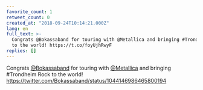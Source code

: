 ```yaml
---
favorite_count: 1
retweet_count: 0
created_at: "2018-09-24T10:14:21.000Z"
lang: en
full_text: >-
  Congrats @Bokassaband for touring with @Metallica and bringing #Trondheim Rock
  to the world! https://t.co/foyUjhRwyF
replies: []
---
```


Congrats [@Bokassaband](https://twitter.com/Bokassaband) for touring with
[@Metallica](https://twitter.com/Metallica) and bringing #Trondheim Rock to the
world! <https://twitter.com/Bokassaband/status/1044146986465800194>
